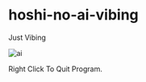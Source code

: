 # hoshi-no-ai-vibing
Just Vibing

![ai](https://github.com/jino9492/hoshi-no-ai-vibing/assets/66864237/625bb264-b348-4a0a-81a3-528bd3cec381)

Right Click To Quit Program.
